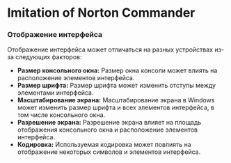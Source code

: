# Imitation of Norton Commander
### Отображение интерфейса

Отображение интерфейса может отличаться на разных устройствах из-за следующих факторов:

* **Размер консольного окна:**  Размер окна консоли  может  влиять  на  расположение  элементов  интерфейса.
* **Размер шрифта:**  Размер  шрифта  может  изменить  отступы  между  элементами  интерфейса.
* **Масштабирование экрана:**  Масштабирование  экрана  в  Windows  может  изменить  размер  шрифта  и  всех  элементов  интерфейса,  в  том  числе  консольного  окна.
* **Разрешение экрана:**  Разрешение  экрана  влияет  на  площадь  отображения  консольного  окна  и  расположение  элементов  интерфейса.
* **Кодировка:**  Используемая  кодировка  может  повлиять  на  отображение  некоторых  символов  и  элементов  интерфейса.
